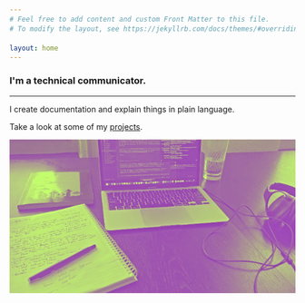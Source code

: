 ```yaml
---
# Feel free to add content and custom Front Matter to this file.
# To modify the layout, see https://jekyllrb.com/docs/themes/#overriding-theme-defaults

layout: home
---
```


### I'm a technical communicator.  

---

I create documentation and explain things in plain language.

Take a look at some of my [projects](http://www.caseystull.com/projects.html).

![desktop](/images/purple_small.jpg "desktop")
